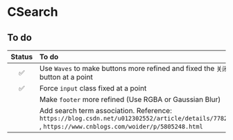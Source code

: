 # CSearch
## To do
| Status | To do |
| :----: | :---- |
| :white_check_mark: | Use `Waves` to make buttons more refined and fixed the `关闭` button at a point |
| :white_check_mark: | Force `input` class fixed at a point |
|  | Make `footer` more refined (Use RGBA or Gaussian Blur) |
|  | Add search term association. Reference: `https://blog.csdn.net/u012302552/article/details/77823624` , `https://www.cnblogs.com/woider/p/5805248.html` |
